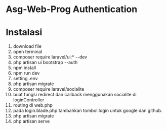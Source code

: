 # Asg-Web-Prog Authentication
# Instalasi
1. download file
2. open terminal
3. composer require laravel/ui:* --dev
4. php artisan ui bootstrap --auth
5. npm install
6. npm run dev
7. setting .env
8. php artisan migrate
9. composer require laravel/socialite
10. buat fungsi redirect dan callback menggunakan socialite di loginController
11. routing di web.php
12. pada login.blade.php tambahkan tombol login untuk google dan github.
13. php artisan migrate
14. php artisan serve
